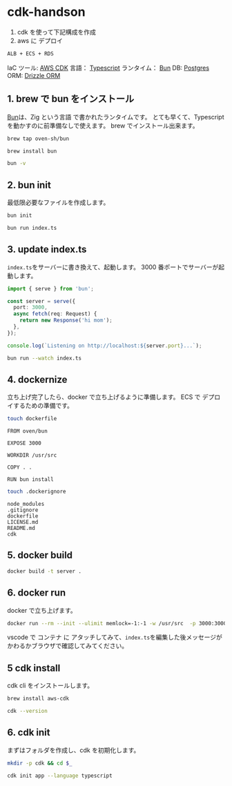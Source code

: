# cdk-handson

1. cdk を使って下記構成を作成
2. aws に デプロイ

```sh
ALB + ECS + RDS
```

IaC ツール: [AWS CDK](https://docs.aws.amazon.com/ja_jp/cdk/v2/guide/home.html)
言語： [Typescript](https://www.typescriptlang.org/ja/)
ランタイム： [Bun](https://bun.sh/)
DB: [Postgres](https://www.postgresql.org/)
ORM: [Drizzle ORM](https://orm.drizzle.team/)

## 1. brew で bun をインストール

[Bun](https://bun.sh/)は、Zig という言語 で書かれたランタイムです。
とても早くて、Typescript を動かすのに前準備なしで使えます。
brew でインストール出来ます。

```sh
brew tap oven-sh/bun
```

```sh
brew install bun
```

```sh
bun -v
```

## 2. bun init

最低限必要なファイルを作成します。

```sh
bun init
```

```sh
bun run index.ts
```

## 3. update index.ts

`index.ts`をサーバーに書き換えて、起動します。
3000 番ポートでサーバーが起動します。

```typescript:index.ts
import { serve } from 'bun';

const server = serve({
  port: 3000,
  async fetch(req: Request) {
    return new Response('hi mom');
  },
});

console.log(`Listening on http://localhost:${server.port}...`);
```

```sh
bun run --watch index.ts
```

## 4. dockernize

立ち上げ完了したら、docker で立ち上げるように準備します。
ECS で デプロイするための準備です。

```sh
touch dockerfile
```

```dockerfile:dockerfile
FROM oven/bun

EXPOSE 3000

WORKDIR /usr/src

COPY . .

RUN bun install
```

```sh
touch .dockerignore
```

```.dockerignore:.dockerignore
node_modules
.gitignore
dockerfile
LICENSE.md
README.md
cdk
```

## 5. docker build

```sh
docker build -t server .
```

## 6. docker run

docker で立ち上げます。

```sh
docker run --rm --init --ulimit memlock=-1:-1 -w /usr/src  -p 3000:3000 server:latest --watch run index.ts
```

vscode で コンテナ に アタッチしてみて、`index.ts`を編集した後メッセージがかわるかブラウザで確認してみてください。

## 5 cdk install

cdk cli をインストールします。

```sh
brew install aws-cdk
```

```sh
cdk --version
```

## 6. cdk init

まずはフォルダを作成し、cdk を初期化します。

```sh
mkdir -p cdk && cd $_
```

```sh
cdk init app --language typescript
```
